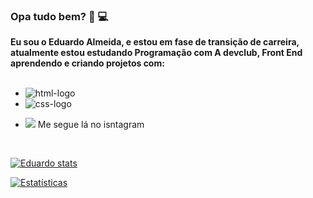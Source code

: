 ### Opa tudo bem? :wrench: :computer:

**Eu sou o Eduardo Almeida, e estou em fase de transição de carreira, atualmente estou estudando Programação com A devclub, Front End aprendendo e criando projetos com:**
<br>
<br>
- <img src="https://img.shields.io/badge/HTML-239120?style=for-the-badge&logo=html5&logoColor=white" alt="html-logo" />

- <img src="https://img.shields.io/badge/CSS3-1572B6?style=for-the-badge&logo=css3&logoColor=white" alt="css-logo" />

- <a href="https://www.instagram.com/eduardo_almeidaoficial?igsh=dTJ6YXVtYnk5MjA="><img src="https://img.shields.io/badge/Instagram-E4405F?style=for-the-badge&logo=instagram&logoColor=white"/></a> Me segue lá no isntagram 
<br>

[![Eduardo stats](https://github-readme-stats.vercel.app/api?username=edujoker)](https://github.com/anuraghazra/github-readme-stats)

[![Estatísticas](https://github-readme-stats.vercel.app/api/top-langs/?username=edujoker)](https://github.com/anuraghazra/github-readme-stats)
